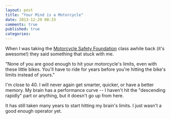 ```yaml
---
layout: post
title: "Your Mind is a Motorcycle"
date: 2013-12-29 00:33
comments: true
published: true
categories: 
---
```

When I was taking the <a href="http://online2.msf-usa.org/msf/Default.aspx?wvsessionid=6a4ad4b138474bcfa211b2ade223660d#&panel1-1">Motorcycle Safety Foundation</a> class awhile back (it's awesome!) they said something that stuck with me.

"None of you are good enough to hit your motorcycle's limits, even with these little bikes.  You'll have to ride for years before you're hitting the bike's limits instead of yours."

I'm close to 40.  I will never again get smarter, quicker, or have a better memory.  My brain has a performance curve -- I haven't hit the "descending rapidly" part or anything, but it doesn't go up from here.

It has still taken many years to start hitting my brain's limits.  I just wasn't a good enough operator yet.

